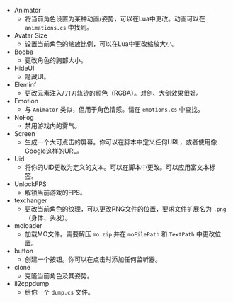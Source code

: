 * Animator
  * 将当前角色设置为某种动画/姿势，可以在Lua中更改。动画可以在 `animations.cs` 中找到。
* Avatar Size
  * 设置当前角色的缩放比例，可以在Lua中更改缩放大小。
* Booba
  * 更改角色的胸部大小。
* HideUI
  * 隐藏UI。
* Eleminf
  * 更改元素注入/刀刃轨迹的颜色（RGBA）。对剑、大剑效果很好。
* Emotion
  * 与 `Animator` 类似，但用于角色情感。请在 `emotions.cs` 中查找。
* NoFog
  * 禁用游戏内的雾气。
* Screen
  * 生成一个大可点击的屏幕。你可以在脚本中定义任何URL，或者使用像Google这样的URL。
* Uid
  * 将你的UID更改为定义的文本。可以在脚本中更改。可以应用富文本标签。
* UnlockFPS
  * 解锁当前游戏的FPS。
* texchanger
  * 更改当前角色的纹理，可以更改PNG文件的位置，要求文件扩展名为 `.png`（身体、头发）。
* moloader
  * 加载MO文件。需要解压 `mo.zip` 并在 `moFilePath` 和 `TextPath` 中更改位置。
* button
  * 创建一个按钮。你可以在点击时添加任何监听器。
* clone
  * 克隆当前角色及其姿势。
* il2cppdump
  * 给你一个 `dump.cs` 文件。
